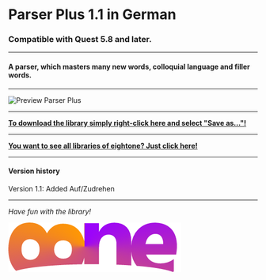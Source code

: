 # Parser Plus 1.1 in German

### Compatible with Quest 5.8 and later.

---

#### A parser, which masters many new words, colloquial language and filler words.

---

![Preview Parser Plus](https://raw.githubusercontent.com/8ne/quest_libraries/master/ParserPlus/readme/ParserPlus.gif)

---

**[To download the library simply right-click here and select "Save as..."!](https://github.com/8ne/quest_libraries/raw/master/ParserPlus/ParserPlusDeutsch.aslx)**

---

**[You want to see all libraries of eightone? Just click here!](https://github.com/8ne/quest_libraries)**

---

#### Version history

Version 1.1: Added Auf/Zudrehen

---

_Have fun with the library!_

![EightOne](https://raw.githubusercontent.com/8ne/quest_libraries/master/8ne.png)
